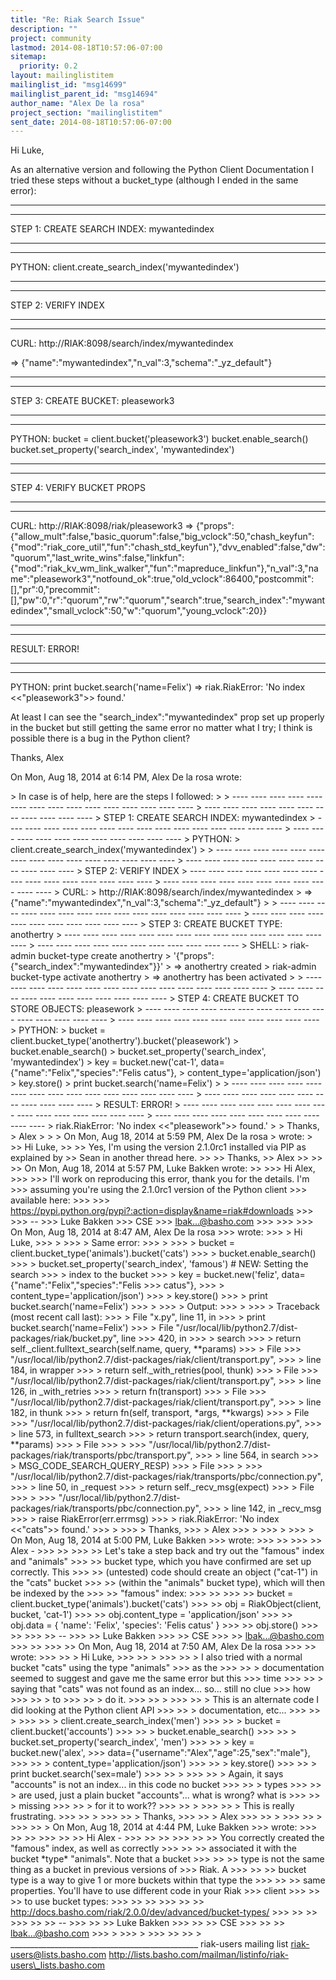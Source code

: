 ```yaml
---
title: "Re: Riak Search Issue"
description: ""
project: community
lastmod: 2014-08-18T10:57:06-07:00
sitemap:
  priority: 0.2
layout: mailinglistitem
mailinglist_id: "msg14699"
mailinglist_parent_id: "msg14694"
author_name: "Alex De la rosa"
project_section: "mailinglistitem"
sent_date: 2014-08-18T10:57:06-07:00
---
```



Hi Luke,

As an alternative version and following the Python Client Documentation I
tried these steps without a bucket\_type (although I ended in the same
error):

---- ---- ---- ---- ---- ---- ---- ---- ---- ---- ---- ---- ---- ---- ----
---- ---- ---- ---- ---- ---- ---- ---- ---- ---- ----
STEP 1: CREATE SEARCH INDEX: mywantedindex
---- ---- ---- ---- ---- ---- ---- ---- ---- ---- ---- ---- ---- ---- ----
---- ---- ---- ---- ---- ---- ---- ---- ---- ---- ----
PYTHON:
 client.create\_search\_index('mywantedindex')

---- ---- ---- ---- ---- ---- ---- ---- ---- ---- ---- ---- ---- ---- ----
---- ---- ---- ---- ---- ---- ---- ---- ---- ---- ----
STEP 2: VERIFY INDEX
---- ---- ---- ---- ---- ---- ---- ---- ---- ---- ---- ---- ---- ---- ----
---- ---- ---- ---- ---- ---- ---- ---- ---- ---- ----
CURL:
 http://RIAK:8098/search/index/mywantedindex

 =&gt; {"name":"mywantedindex","n\_val":3,"schema":"\_yz\_default"}

---- ---- ---- ---- ---- ---- ---- ---- ---- ---- ---- ---- ---- ---- ----
---- ---- ---- ---- ---- ---- ---- ---- ---- ---- ----
STEP 3: CREATE BUCKET: pleasework3
---- ---- ---- ---- ---- ---- ---- ---- ---- ---- ---- ---- ---- ---- ----
---- ---- ---- ---- ---- ---- ---- ---- ---- ---- ----
PYTHON:
 bucket = client.bucket('pleasework3')
 bucket.enable\_search()
 bucket.set\_property('search\_index', 'mywantedindex')

---- ---- ---- ---- ---- ---- ---- ---- ---- ---- ---- ---- ---- ---- ----
---- ---- ---- ---- ---- ---- ---- ---- ---- ---- ----
STEP 4: VERIFY BUCKET PROPS
---- ---- ---- ---- ---- ---- ---- ---- ---- ---- ---- ---- ---- ---- ----
---- ---- ---- ---- ---- ---- ---- ---- ---- ---- ----
CURL:
 http://RIAK:8098/riak/pleasework3
 =&gt;
{"props":{"allow\_mult":false,"basic\_quorum":false,"big\_vclock":50,"chash\_keyfun":{"mod":"riak\_core\_util","fun":"chash\_std\_keyfun"},"dvv\_enabled":false,"dw":"quorum","last\_write\_wins":false,"linkfun":{"mod":"riak\_kv\_wm\_link\_walker","fun":"mapreduce\_linkfun"},"n\_val":3,"name":"pleasework3","notfound\_ok":true,"old\_vclock":86400,"postcommit":[],"pr":0,"precommit":[],"pw":0,"r":"quorum","rw":"quorum","search":true,"search\_index":"mywantedindex","small\_vclock":50,"w":"quorum","young\_vclock":20}}

---- ---- ---- ---- ---- ---- ---- ---- ---- ---- ---- ---- ---- ---- ----
---- ---- ---- ---- ---- ---- ---- ---- ---- ---- ----
RESULT: ERROR!
---- ---- ---- ---- ---- ---- ---- ---- ---- ---- ---- ---- ---- ---- ----
---- ---- ---- ---- ---- ---- ---- ---- ---- ---- ----
PYTHON:
 print bucket.search('name=Felix')
 =&gt; riak.RiakError: 'No index &lt;&lt;"pleasework3"&gt;&gt; found.'

At least I can see the "search\_index":"mywantedindex" prop set up properly
in the bucket but still getting the same error no matter what I try; I
think is possible there is a bug in the Python client?

Thanks,
Alex


On Mon, Aug 18, 2014 at 6:14 PM, Alex De la rosa 
wrote:

&gt; In case is of help, here are the steps I followed:
&gt;
&gt; ---- ---- ---- ---- ---- ---- ---- ---- ---- ---- ---- ---- ---- ---- ----
&gt; ---- ---- ---- ---- ---- ---- ---- ---- ---- ---- ----
&gt; STEP 1: CREATE SEARCH INDEX: mywantedindex
&gt; ---- ---- ---- ---- ---- ---- ---- ---- ---- ---- ---- ---- ---- ---- ----
&gt; ---- ---- ---- ---- ---- ---- ---- ---- ---- ---- ----
&gt; PYTHON:
&gt; client.create\_search\_index('mywantedindex')
&gt;
&gt; ---- ---- ---- ---- ---- ---- ---- ---- ---- ---- ---- ---- ---- ---- ----
&gt; ---- ---- ---- ---- ---- ---- ---- ---- ---- ---- ----
&gt; STEP 2: VERIFY INDEX
&gt; ---- ---- ---- ---- ---- ---- ---- ---- ---- ---- ---- ---- ---- ---- ----
&gt; ---- ---- ---- ---- ---- ---- ---- ---- ---- ---- ----
&gt; CURL:
&gt; http://RIAK:8098/search/index/mywantedindex
&gt; =&gt; {"name":"mywantedindex","n\_val":3,"schema":"\_yz\_default"}
&gt;
&gt; ---- ---- ---- ---- ---- ---- ---- ---- ---- ---- ---- ---- ---- ---- ----
&gt; ---- ---- ---- ---- ---- ---- ---- ---- ---- ---- ----
&gt; STEP 3: CREATE BUCKET TYPE: anothertry
&gt; ---- ---- ---- ---- ---- ---- ---- ---- ---- ---- ---- ---- ---- ---- ----
&gt; ---- ---- ---- ---- ---- ---- ---- ---- ---- ---- ----
&gt; SHELL:
&gt; riak-admin bucket-type create anothertry
&gt; '{"props":{"search\_index":"mywantedindex"}}'
&gt; =&gt; anothertry created
&gt; riak-admin bucket-type activate anothertry
&gt; =&gt; anothertry has been activated
&gt;
&gt; ---- ---- ---- ---- ---- ---- ---- ---- ---- ---- ---- ---- ---- ---- ----
&gt; ---- ---- ---- ---- ---- ---- ---- ---- ---- ---- ----
&gt; STEP 4: CREATE BUCKET TO STORE OBJECTS: pleasework
&gt; ---- ---- ---- ---- ---- ---- ---- ---- ---- ---- ---- ---- ---- ---- ----
&gt; ---- ---- ---- ---- ---- ---- ---- ---- ---- ---- ----
&gt; PYTHON:
&gt; bucket = client.bucket\_type('anothertry').bucket('pleasework')
&gt; bucket.enable\_search()
&gt; bucket.set\_property('search\_index', 'mywantedindex')
&gt; key = bucket.new('cat-1', data={"name":"Felix","species":"Felis catus"},
&gt; content\_type='application/json')
&gt; key.store()
&gt; print bucket.search('name=Felix')
&gt;
&gt; ---- ---- ---- ---- ---- ---- ---- ---- ---- ---- ---- ---- ---- ---- ----
&gt; ---- ---- ---- ---- ---- ---- ---- ---- ---- ---- ----
&gt; RESULT: ERROR!
&gt; ---- ---- ---- ---- ---- ---- ---- ---- ---- ---- ---- ---- ---- ---- ----
&gt; ---- ---- ---- ---- ---- ---- ---- ---- ---- ---- ----
&gt; riak.RiakError: 'No index &lt;&lt;"pleasework"&gt;&gt; found.'
&gt;
&gt; Thanks,
&gt; Alex
&gt;
&gt;
&gt; On Mon, Aug 18, 2014 at 5:59 PM, Alex De la rosa 
&gt; wrote:
&gt;
&gt;&gt; Hi Luke,
&gt;&gt;
&gt;&gt; Yes, I'm using the version 2.1.0rc1 installed via PIP as explained by
&gt;&gt; Sean in another thread here.
&gt;&gt;
&gt;&gt; Thanks,
&gt;&gt; Alex
&gt;&gt;
&gt;&gt;
&gt;&gt; On Mon, Aug 18, 2014 at 5:57 PM, Luke Bakken  wrote:
&gt;&gt;
&gt;&gt;&gt; Hi Alex,
&gt;&gt;&gt;
&gt;&gt;&gt; I'll work on reproducing this error, thank you for the details. I'm
&gt;&gt;&gt; assuming you're using the 2.1.0rc1 version of the Python client
&gt;&gt;&gt; available here:
&gt;&gt;&gt;
&gt;&gt;&gt; https://pypi.python.org/pypi?:action=display&name=riak#downloads
&gt;&gt;&gt;
&gt;&gt;&gt; --
&gt;&gt;&gt; Luke Bakken
&gt;&gt;&gt; CSE
&gt;&gt;&gt; lbak...@basho.com
&gt;&gt;&gt;
&gt;&gt;&gt;
&gt;&gt;&gt; On Mon, Aug 18, 2014 at 8:47 AM, Alex De la rosa
&gt;&gt;&gt;  wrote:
&gt;&gt;&gt; &gt; Hi Luke,
&gt;&gt;&gt; &gt;
&gt;&gt;&gt; &gt; Same error:
&gt;&gt;&gt; &gt;
&gt;&gt;&gt; &gt; bucket = client.bucket\_type('animals').bucket('cats')
&gt;&gt;&gt; &gt; bucket.enable\_search()
&gt;&gt;&gt; &gt; bucket.set\_property('search\_index', 'famous') # NEW: Setting the search
&gt;&gt;&gt; &gt; index to the bucket
&gt;&gt;&gt; &gt; key = bucket.new('feliz', data={"name":"Felix","species":"Felis
&gt;&gt;&gt; catus"},
&gt;&gt;&gt; &gt; content\_type='application/json')
&gt;&gt;&gt; &gt; key.store()
&gt;&gt;&gt; &gt; print bucket.search('name=Felix')
&gt;&gt;&gt; &gt;
&gt;&gt;&gt; &gt; Output:
&gt;&gt;&gt; &gt;
&gt;&gt;&gt; &gt; Traceback (most recent call last):
&gt;&gt;&gt; &gt; File "x.py", line 11, in 
&gt;&gt;&gt; &gt; print bucket.search('name=Felix')
&gt;&gt;&gt; &gt; File "/usr/local/lib/python2.7/dist-packages/riak/bucket.py", line
&gt;&gt;&gt; 420, in
&gt;&gt;&gt; &gt; search
&gt;&gt;&gt; &gt; return self.\_client.fulltext\_search(self.name, query, \*\*params)
&gt;&gt;&gt; &gt; File
&gt;&gt;&gt; "/usr/local/lib/python2.7/dist-packages/riak/client/transport.py",
&gt;&gt;&gt; &gt; line 184, in wrapper
&gt;&gt;&gt; &gt; return self.\_with\_retries(pool, thunk)
&gt;&gt;&gt; &gt; File
&gt;&gt;&gt; "/usr/local/lib/python2.7/dist-packages/riak/client/transport.py",
&gt;&gt;&gt; &gt; line 126, in \_with\_retries
&gt;&gt;&gt; &gt; return fn(transport)
&gt;&gt;&gt; &gt; File
&gt;&gt;&gt; "/usr/local/lib/python2.7/dist-packages/riak/client/transport.py",
&gt;&gt;&gt; &gt; line 182, in thunk
&gt;&gt;&gt; &gt; return fn(self, transport, \*args, \*\*kwargs)
&gt;&gt;&gt; &gt; File
&gt;&gt;&gt; "/usr/local/lib/python2.7/dist-packages/riak/client/operations.py",
&gt;&gt;&gt; &gt; line 573, in fulltext\_search
&gt;&gt;&gt; &gt; return transport.search(index, query, \*\*params)
&gt;&gt;&gt; &gt; File
&gt;&gt;&gt; &gt;
&gt;&gt;&gt; "/usr/local/lib/python2.7/dist-packages/riak/transports/pbc/transport.py",
&gt;&gt;&gt; &gt; line 564, in search
&gt;&gt;&gt; &gt; MSG\_CODE\_SEARCH\_QUERY\_RESP)
&gt;&gt;&gt; &gt; File
&gt;&gt;&gt; &gt;
&gt;&gt;&gt; "/usr/local/lib/python2.7/dist-packages/riak/transports/pbc/connection.py",
&gt;&gt;&gt; &gt; line 50, in \_request
&gt;&gt;&gt; &gt; return self.\_recv\_msg(expect)
&gt;&gt;&gt; &gt; File
&gt;&gt;&gt; &gt;
&gt;&gt;&gt; "/usr/local/lib/python2.7/dist-packages/riak/transports/pbc/connection.py",
&gt;&gt;&gt; &gt; line 142, in \_recv\_msg
&gt;&gt;&gt; &gt; raise RiakError(err.errmsg)
&gt;&gt;&gt; &gt; riak.RiakError: 'No index &lt;&lt;"cats"&gt;&gt; found.'
&gt;&gt;&gt; &gt;
&gt;&gt;&gt; &gt; Thanks,
&gt;&gt;&gt; &gt; Alex
&gt;&gt;&gt; &gt;
&gt;&gt;&gt; &gt;
&gt;&gt;&gt; &gt; On Mon, Aug 18, 2014 at 5:00 PM, Luke Bakken 
&gt;&gt;&gt; wrote:
&gt;&gt;&gt; &gt;&gt;
&gt;&gt;&gt; &gt;&gt; Alex -
&gt;&gt;&gt; &gt;&gt;
&gt;&gt;&gt; &gt;&gt; Let's take a step back and try out the "famous" index and "animals"
&gt;&gt;&gt; &gt;&gt; bucket type, which you have confirmed are set up correctly. This
&gt;&gt;&gt; &gt;&gt; (untested) code should create an object ("cat-1") in the "cats" bucket
&gt;&gt;&gt; &gt;&gt; (within the "animals" bucket type), which will then be indexed by the
&gt;&gt;&gt; &gt;&gt; "famous" index:
&gt;&gt;&gt; &gt;&gt;
&gt;&gt;&gt; &gt;&gt; bucket = client.bucket\_type('animals').bucket('cats')
&gt;&gt;&gt; &gt;&gt; obj = RiakObject(client, bucket, 'cat-1')
&gt;&gt;&gt; &gt;&gt; obj.content\_type = 'application/json'
&gt;&gt;&gt; &gt;&gt; obj.data = { 'name': 'Felix', 'species': 'Felis catus' }
&gt;&gt;&gt; &gt;&gt; obj.store()
&gt;&gt;&gt; &gt;&gt;
&gt;&gt;&gt; &gt;&gt; --
&gt;&gt;&gt; &gt;&gt; Luke Bakken
&gt;&gt;&gt; &gt;&gt; CSE
&gt;&gt;&gt; &gt;&gt; lbak...@basho.com
&gt;&gt;&gt; &gt;&gt;
&gt;&gt;&gt; &gt;&gt; On Mon, Aug 18, 2014 at 7:50 AM, Alex De la rosa
&gt;&gt;&gt; &gt;&gt;  wrote:
&gt;&gt;&gt; &gt;&gt; &gt; Hi Luke,
&gt;&gt;&gt; &gt;&gt; &gt;
&gt;&gt;&gt; &gt;&gt; &gt; I also tried with a normal bucket "cats" using the type "animals"
&gt;&gt;&gt; as the
&gt;&gt;&gt; &gt;&gt; &gt; documentation seemed to suggest and gave me the same error but this
&gt;&gt;&gt; time
&gt;&gt;&gt; &gt;&gt; &gt; saying that "cats" was not found as an index... so... still no clue
&gt;&gt;&gt; how
&gt;&gt;&gt; &gt;&gt; &gt; to
&gt;&gt;&gt; &gt;&gt; &gt; do it.
&gt;&gt;&gt; &gt;&gt; &gt;
&gt;&gt;&gt; &gt;&gt; &gt; This is an alternate code I did looking at the Python client API
&gt;&gt;&gt; &gt;&gt; &gt; documentation, etc...
&gt;&gt;&gt; &gt;&gt; &gt;
&gt;&gt;&gt; &gt;&gt; &gt; client.create\_search\_index('men')
&gt;&gt;&gt; &gt;&gt; &gt; bucket = client.bucket('accounts')
&gt;&gt;&gt; &gt;&gt; &gt; bucket.enable\_search()
&gt;&gt;&gt; &gt;&gt; &gt; bucket.set\_property('search\_index', 'men')
&gt;&gt;&gt; &gt;&gt; &gt; key = bucket.new('alex',
&gt;&gt;&gt; data={"username":"Alex","age":25,"sex":"male"},
&gt;&gt;&gt; &gt;&gt; &gt; content\_type='application/json')
&gt;&gt;&gt; &gt;&gt; &gt; key.store()
&gt;&gt;&gt; &gt;&gt; &gt; print bucket.search('sex=male')
&gt;&gt;&gt; &gt;&gt; &gt;
&gt;&gt;&gt; &gt;&gt; &gt; Again, it says "accounts" is not an index... in this code no bucket
&gt;&gt;&gt; &gt;&gt; &gt; types
&gt;&gt;&gt; &gt;&gt; &gt; are used, just a plain bucket "accounts"... what is wrong? what is
&gt;&gt;&gt; &gt;&gt; &gt; missing
&gt;&gt;&gt; &gt;&gt; &gt; for it to work??
&gt;&gt;&gt; &gt;&gt; &gt;
&gt;&gt;&gt; &gt;&gt; &gt; This is really frustrating.
&gt;&gt;&gt; &gt;&gt; &gt;
&gt;&gt;&gt; &gt;&gt; &gt; Thanks,
&gt;&gt;&gt; &gt;&gt; &gt; Alex
&gt;&gt;&gt; &gt;&gt; &gt;
&gt;&gt;&gt; &gt;&gt; &gt;
&gt;&gt;&gt; &gt;&gt; &gt; On Mon, Aug 18, 2014 at 4:44 PM, Luke Bakken 
&gt;&gt;&gt; wrote:
&gt;&gt;&gt; &gt;&gt; &gt;&gt;
&gt;&gt;&gt; &gt;&gt; &gt;&gt; Hi Alex -
&gt;&gt;&gt; &gt;&gt; &gt;&gt;
&gt;&gt;&gt; &gt;&gt; &gt;&gt; You correctly created the "famous" index, as well as correctly
&gt;&gt;&gt; &gt;&gt; &gt;&gt; associated it with the bucket \*type\* "animals". Note that a bucket
&gt;&gt;&gt; &gt;&gt; &gt;&gt; type is not the same thing as a bucket in previous versions of
&gt;&gt;&gt; Riak. A
&gt;&gt;&gt; &gt;&gt; &gt;&gt; bucket type is a way to give 1 or more buckets within that type the
&gt;&gt;&gt; &gt;&gt; &gt;&gt; same properties. You'll have to use different code in your Riak
&gt;&gt;&gt; client
&gt;&gt;&gt; &gt;&gt; &gt;&gt; to use bucket types:
&gt;&gt;&gt; &gt;&gt; &gt;&gt;
&gt;&gt;&gt; &gt;&gt; &gt;&gt; http://docs.basho.com/riak/2.0.0/dev/advanced/bucket-types/
&gt;&gt;&gt; &gt;&gt; &gt;&gt;
&gt;&gt;&gt; &gt;&gt; &gt;&gt; --
&gt;&gt;&gt; &gt;&gt; &gt;&gt; Luke Bakken
&gt;&gt;&gt; &gt;&gt; &gt;&gt; CSE
&gt;&gt;&gt; &gt;&gt; &gt;&gt; lbak...@basho.com
&gt;&gt;&gt; &gt;
&gt;&gt;&gt; &gt;
&gt;&gt;&gt;
&gt;&gt;
&gt;&gt;
&gt;
\_\_\_\_\_\_\_\_\_\_\_\_\_\_\_\_\_\_\_\_\_\_\_\_\_\_\_\_\_\_\_\_\_\_\_\_\_\_\_\_\_\_\_\_\_\_\_
riak-users mailing list
riak-users@lists.basho.com
http://lists.basho.com/mailman/listinfo/riak-users\_lists.basho.com

